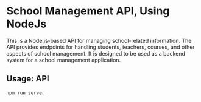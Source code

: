 # School Management API, Using NodeJs

This is a Node.js-based API for managing school-related information. The API provides endpoints for handling students, teachers, courses, 
and other aspects of school management. It is designed to be used as a backend system for a school management application.

## Usage: API

```bash
npm run server
```
